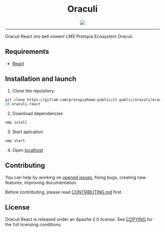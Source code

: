 <div align="center">
<h1>Oraculi</h1>
<img src="https://i.imgur.com/cPUUcTw.jpg">

</div>

---


Oraculi React это веб клиент LMS Protopia Ecosystem Oraculi.


## Requirements
* [React](https://ru.reactjs.org/) 

## Installation and launch
1. Clone the repository:
```bash
git clone https://gitlab.com/protopiahome-public/it-public/oraculi/oraculi-react
cd oraculi-react
```
2. Download dependencies 
```bash
nmp istall
```
3. Start aplication
```bash
nmp start
```
4. Open [localhost](https://localhost:3000) 

## Contributing
You can help by working on [opened issues](https://gitlab.com/protopiahome-public/it-public/oraculi/oraculi-react/-/issues), fixing bugs, creating new features, improving documentation.

Before contributing, please read [CONTRIBUTING.md](CONTRIBUTING.md) first.


## License
Oraculi React is released under an Apache 2.0 license. See [COPYING](COPYING) for the full licensing conditions.
